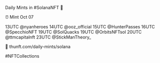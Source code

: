 Daily Mints in #SolanaNFT 🚀

⏰ Mint Oct 07

13UTC @nyanheroes
14UTC @ooz_official
15UTC @HunterPasses
16UTC @SpecchioNFT
19UTC @SolQuacks
19UTC @OrbitsNFTsol
20UTC @ttmcapitalnft
23UTC @StickManTheory_

🔗 thunft.com/daily-mints/solana

#NFTCollections